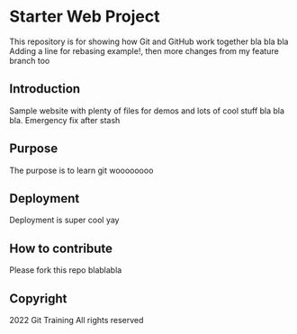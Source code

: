 # Starter Web Project

This repository is for showing how Git and GitHub work together bla bla bla
Adding a line for rebasing example!, then more changes from my feature branch too

## Introduction

Sample website with plenty of files for demos and lots of cool stuff bla bla bla. Emergency fix after stash

## Purpose

The purpose is to learn git woooooooo

## Deployment

Deployment is super cool yay

## How to contribute

Please fork this repo blablabla

## Copyright

2022 Git Training All rights reserved
